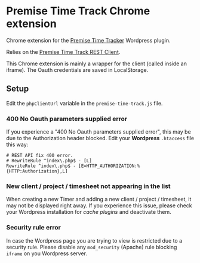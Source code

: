 # Premise Time Track Chrome extension

Chrome extension for the [Premise Time Tracker](https://github.com/PremiseWP/premise-time-track/) Wordpress plugin.

Relies on the [Premise Time Track REST Client](https://github.com/PremiseWP/premise-time-track-rest-client).

This Chrome extension is mainly a wrapper for the client (called inside an iframe). The Oauth credentials are saved in LocalStorage.

## Setup

Edit the `phpClientUrl` variable in the `premise-time-track.js` file.


### 400 No Oauth parameters supplied error

If you experience a "400 No Oauth parameters supplied error", this may be due to the Authorization header blocked.
Edit your **Wordpress** `.htaccess` file this way:

```
# REST API fix 400 error.
# RewriteRule ^index\.php$ - [L]
RewriteRule ^index\.php$ - [E=HTTP_AUTHORIZATION:%{HTTP:Authorization},L]
```


### New client / project / timesheet not appearing in the list

When creating a new Timer and adding a new client / project / timesheet, it may not be displayed right away.
If you experience this issue, please check your Wordpress installation for _cache plugins_ and deactivate them.


### Security rule error

In case the Wordpress page you are trying to view is restricted due to a security rule.
Please disable any `mod_security` (Apache) rule blocking `iframe` on you Wordpress server.

